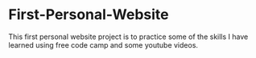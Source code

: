 # First-Personal-Website
This first personal website project is to practice some of the skills I have learned using free code camp and some youtube videos.
